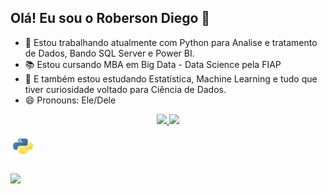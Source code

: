 ## Olá! Eu sou o Roberson Diego 👋

- 🔭 Estou trabalhando atualmente com Python para Analise e tratamento de Dados, Bando SQL Server e Power BI.
- 📚 Estou cursando MBA em Big Data - Data Science pela FIAP
- 🌱 E também estou estudando Estatística, Machine Learning e tudo que tiver curiosidade voltado para Ciência de Dados.
- 😄 Pronouns: Ele/Dele

<div align="center">
  <a href="https://github.com/RobersonValle">
  <img height="170em" src="https://github-readme-stats.vercel.app/api?username=RobersonValle&show_icons=true&theme=merko&include_all_commits=true&count_private=true"/>
  <img height="170em" src="https://github-readme-stats.vercel.app/api/top-langs/?username=RobersonValle&layout=compact&langs_count=7&theme=merko"/>
    
</div>
  
 <div style="display: inline_block"><br>
 
  <img align="center" alt="Rob-Python" height="30" width="40" src="https://raw.githubusercontent.com/devicons/devicon/master/icons/python/python-original.svg">

</div>
  
##
  
<div>
  <a href="https://www.linkedin.com/in/roberson-diego-martinho-do-valle-068054b3/" target="_blank"><img src="https://img.shields.io/badge/-LinkedIn-%230077B5?style=for-the-badge&logo=linkedin&logoColor=white" target="_blank"></a> 

</div>  

